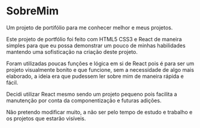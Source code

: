# SobreMim
Um projeto de portifólio para me conhecer melhor e meus projetos.

Este projeto de portfólio foi feito com HTML5 CSS3 e React de maneira simples para que eu possa demonstrar um pouco de minhas habilidades mantendo uma sofisticação na criação deste projeto.


Foram utilizadas poucas funções e lógica em si de React pois é para ser um projeto visualmente bonito e que funcione, sem a necessidade de algo mais elaborado, a ideia era que pudessem ler sobre mim de maneira rápida e fácil.

Decidi utilizar React mesmo sendo um projeto pequeno pois facilita a manutenção por conta da componentização e futuras adições.

Não pretendo modificar muito, a não ser pelo tempo de estudo e trabalho e os projetos que estarão visíveis.

